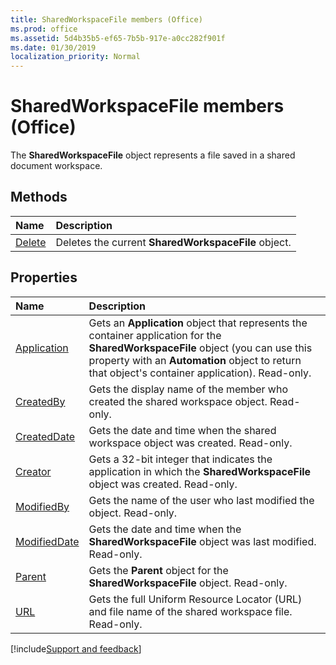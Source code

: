 ```yaml
---
title: SharedWorkspaceFile members (Office)
ms.prod: office
ms.assetid: 5d4b35b5-ef65-7b5b-917e-a0cc282f901f
ms.date: 01/30/2019
localization_priority: Normal
---
```



# SharedWorkspaceFile members (Office)

The **SharedWorkspaceFile** object represents a file saved in a shared document workspace.

## Methods

|Name|Description|
|:-----|:-----|
|[Delete](../../Office.SharedWorkspaceFile.Delete.md)|Deletes the current **SharedWorkspaceFile** object.|


## Properties

|Name|Description|
|:-----|:-----|
|[Application](../../Office.SharedWorkspaceFile.Application.md)|Gets an **Application** object that represents the container application for the **SharedWorkspaceFile** object (you can use this property with an **Automation** object to return that object's container application). Read-only.|
|[CreatedBy](../../Office.SharedWorkspaceFile.CreatedBy.md)|Gets the display name of the member who created the shared workspace object. Read-only.|
|[CreatedDate](../../Office.SharedWorkspaceFile.CreatedDate.md)|Gets the date and time when the shared workspace object was created. Read-only.|
|[Creator](../../Office.SharedWorkspaceFile.Creator.md)|Gets a 32-bit integer that indicates the application in which the **SharedWorkspaceFile** object was created. Read-only.|
|[ModifiedBy](../../Office.SharedWorkspaceFile.ModifiedBy.md)|Gets the name of the user who last modified the object. Read-only.|
|[ModifiedDate](../../Office.SharedWorkspaceFile.ModifiedDate.md)|Gets the date and time when the **SharedWorkspaceFile** object was last modified. Read-only.|
|[Parent](../../Office.SharedWorkspaceFile.Parent.md)|Gets the **Parent** object for the **SharedWorkspaceFile** object. Read-only.|
|[URL](../../Office.SharedWorkspaceFile.URL.md)|Gets the full Uniform Resource Locator (URL) and file name of the shared workspace file. Read-only.|

[!include[Support and feedback](~/includes/feedback-boilerplate.md)]